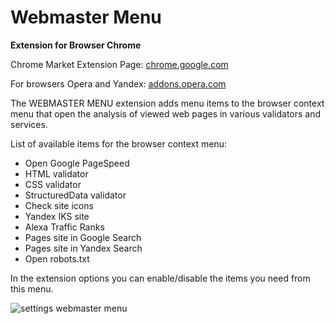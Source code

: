 # Webmaster Menu

**Extension for Browser Chrome**

Chrome Market Extension Page: [chrome.google.com](https://chromewebstore.google.com/detail/webmaster-menu/bjnkfhenfiekcfbkgpkblcbldphjkldc)

For browsers Opera and Yandex: [addons.opera.com](https://addons.opera.com/ru/extensions/details/webmaster-menu/)

The WEBMASTER MENU extension adds menu items to the browser context menu that open the analysis of viewed web pages in various validators and services.

List of available items for the browser context menu:
- Open Google PageSpeed
- HTML validator
- CSS validator
- StructuredData validator
- Check site icons
- Yandex IKS site
- Alexa Traffic Ranks
- Pages site in Google Search
- Pages site in Yandex Search
- Open robots.txt

In the extension options you can enable/disable the items you need from this menu.

![settings webmaster menu](https://raw.githubusercontent.com/WebVPF/webmaster-menu/master/img/screen-settings.jpg)
